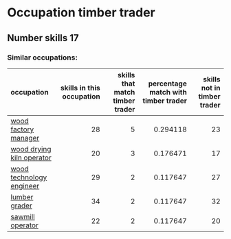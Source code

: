 # Occupation timber trader
## Number skills 17
### Similar occupations:
| occupation                                                |   skills in this occupation |   skills that match timber trader |   percentage match with timber trader |   skills not in timber trader |
|:----------------------------------------------------------|----------------------------:|----------------------------------:|--------------------------------------:|------------------------------:|
| [wood factory manager](wood_factory_manager.md)           |                          28 |                                 5 |                              0.294118 |                            23 |
| [wood drying kiln operator](wood_drying_kiln_operator.md) |                          20 |                                 3 |                              0.176471 |                            17 |
| [wood technology engineer](wood_technology_engineer.md)   |                          29 |                                 2 |                              0.117647 |                            27 |
| [lumber grader](lumber_grader.md)                         |                          34 |                                 2 |                              0.117647 |                            32 |
| [sawmill operator](sawmill_operator.md)                   |                          22 |                                 2 |                              0.117647 |                            20 |
